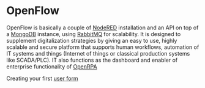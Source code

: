 # OpenFlow

OpenFlow is basically a couple of [NodeRED](https://nodered.org/) installation and an API on top of a [MongoDB](https://www.mongodb.com/) instance, using [RabbitMQ](https://www.rabbitmq.com/) for scalability. It is designed to supplement digitalization strategies by giving an easy to use, highly scalable and secure platform that supports human workflows, automation of IT systems and things (Internet of things or classical production systems like SCADA/PLC). IT also functions as the dashboard and enabler of enterprise functionality of [OpenRPA](https://github.com/open-rpa/openrpa)

Creating your first [user form](forms)


